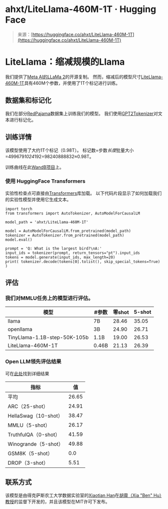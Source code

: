 <!--yml

类别：未分类

日期：2024-05-27 14:34:21

-->

# ahxt/LiteLlama-460M-1T · Hugging Face

> 来源：[https://huggingface.co/ahxt/LiteLlama-460M-1T](https://huggingface.co/ahxt/LiteLlama-460M-1T)

# [](#litellama-reduced-scale-llama)LiteLlama：缩减规模的Llama

我们提供了[Meta AI的LLaMa 2](https://ai.meta.com/llama/)的开源复制。 然而，缩减后的模型尺寸[LiteLlama-460M-1T](https://huggingface.co/ahxt/LiteLlama-460M-1T)具有460M个参数，并使用了1T个标记进行训练。

## [](#dataset-and-tokenization)数据集和标记化

我们在部分[RedPajama](https://www.together.xyz/blog/redpajama)数据集上训练我们的模型。 我们使用[GPT2Tokenizer](https://huggingface.co/docs/transformers/v4.31.0/en/model_doc/gpt2#transformers.GPT2Tokenizer)对文本进行标记化。

## [](#training-details)训练详情

该模型使用了大约1T个标记（0.98T）。 标记数=步数*长度*批量大小=499679*1024*192=98240888832≈0.98T。

训练曲线在此[WandB项目](https://wandb.ai/ahxt/llama2_xs_460M_training_loss/reports/reduced_train_loss-23-09-05-20-25-43---Vmlldzo1MzIwNDUx?accessToken=x2ch3n30jo77p1x8y7q9js4h4d8zpjtz1tzot4xxullyefixp4jwt7au2q37k2q6)上。

### [](#using-with-huggingface-transformers)使用 HuggingFace Transformers

实验性检查点可直接由[Transformers](https://huggingface.co/transformers/)库加载。 以下代码片段显示了如何加载我们的实验性模型并使用它生成文本。

```
import torch
from transformers import AutoTokenizer, AutoModelForCausalLM

model_path = 'ahxt/LiteLlama-460M-1T'

model = AutoModelForCausalLM.from_pretrained(model_path)
tokenizer = AutoTokenizer.from_pretrained(model_path)
model.eval()

prompt = 'Q: What is the largest bird?\nA:'
input_ids = tokenizer(prompt, return_tensors="pt").input_ids
tokens = model.generate(input_ids, max_length=20)
print( tokenizer.decode(tokens[0].tolist(), skip_special_tokens=True) ) 
```

## [](#evaluation)评估

### [](#we-evaluate-our-models-on-the-mmlu-task)我们对MMLU任务上的模型进行评估。

| 模型 | #参数 | 零shot | 5-shot |
| --- | --- | --- | --- |
| llama | 7B | 28.46 | 35.05 |
| openllama | 3B | 24.90 | 26.71 |
| TinyLlama-1.1B-step-50K-105b | 1.1B | 19.00 | 26.53 |
| LiteLlama-460M-1T | 0.46B | 21.13 | 26.39 |

### [](#open-llm-leaderboard-evaluation-results)Open LLM领先评估结果

可在[此处](https://huggingface.co/datasets/open-llm-leaderboard/details_ahxt__llama2_xs_460M_experimental)找到详细结果

| 指标 | 值 |
| --- | --- |
| 平均 | 26.65 |
| ARC（25-shot） | 24.91 |
| HellaSwag（10-shot） | 38.47 |
| MMLU（5-shot） | 26.17 |
| TruthfulQA（0-shot） | 41.59 |
| Winogrande（5-shot） | 49.88 |
| GSM8K（5-shot） | 0.0 |
| DROP（3-shot） | 5.51 |

## [](#contact)联系方式

该模型是由得克萨斯农工大学数据实验室的[Xiaotian Han](https://ahxt.github.io/)在[胡霄（Xia "Ben" Hu）教授](https://cs.rice.edu/~xh37/index.html)的监督下开发的，并且该模型在MIT许可下发布。
